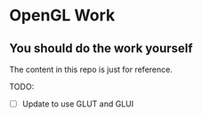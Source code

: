 OpenGL Work
===

## You should do the work yourself
The content in this repo is just for reference.

TODO:
- [ ] Update to use GLUT and GLUI
